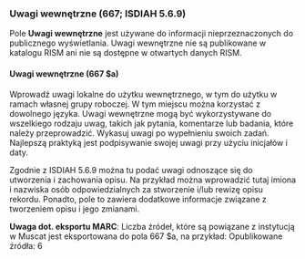 ### Uwagi wewnętrzne (667; ISDIAH 5.6.9)

Pole **Uwagi wewnętrzne** jest używane do informacji nieprzeznaczonych do publicznego wyświetlania. Uwagi wewnętrzne nie są publikowane w katalogu RISM ani nie są dostępne w otwartych danych RISM.


#### Uwagi wewnętrzne (667 $a)

Wprowadź uwagi lokalne do użytku wewnętrznego, w tym do użytku w ramach własnej grupy roboczej. W tym miejscu można korzystać z dowolnego języka. Uwagi wewnętrzne mogą być wykorzystywane do wszelkiego rodzaju uwag, takich jak pytania, komentarze lub badania, które należy przeprowadzić. Wykasuj uwagi po wypełnieniu swoich zadań. Najlepszą praktyką jest podpisywanie swojej uwagi przy użyciu inicjałów i daty.

Zgodnie z ISDIAH 5.6.9 można tu podać uwagi odnoszące się do utworzenia i zachowania opisu. Na przykład można wprowadzić tutaj imiona i nazwiska osób odpowiedzialnych za stworzenie i/lub rewizę opisu rekordu. Ponadto, pole to zawiera dodatkowe informacje związane z tworzeniem opisu i jego zmianami.

**Uwaga dot. eksportu MARC**: Liczba źródeł, które są powiązane z instytucją w Muscat jest eksportowana do pola 667 $a, na przykład: Opublikowane źródła: 6
